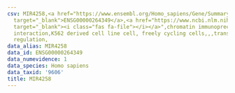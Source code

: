 ```yaml
---
csv: MIR4258,<a href="https://www.ensembl.org/Homo_sapiens/Gene/Summary?db=core;g=ENSG00000264349"
  target="_blank">ENSG00000264349</a>,<a href="https://www.ncbi.nlm.nih.gov/pubmed/23959860"
  target="_blank"><i class="fas fa-file"></i></a>",chromatin immunoprecipitation assay,direct
  interaction,K562 derived cell line cell, freely cycling cells,,,transcriptional
  regulation,
data_alias: MIR4258
data_id: ENSG00000264349
data_numevidence: 1
data_species: Homo sapiens
data_taxid: '9606'
title: MIR4258
---
```

